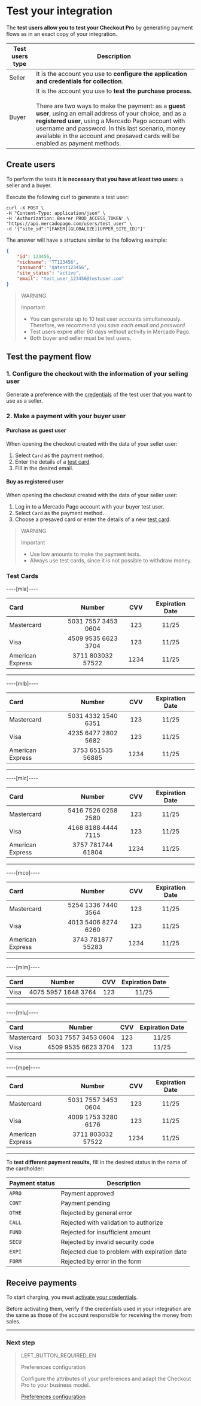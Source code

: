 # Test your integration

The **test users allow you to test your Checkout Pro** by generating payment flows as in an exact copy of your integration.

| Test users type | Description |
| --- | --- |
| Seller | It is the account you use to **configure the application and credentials for collection**. |
| Buyer | It is the account you use to **test the purchase process.**<br/><br/>There are two ways to make the payment: as a **guest user**, using an email address of your choice, and as a **registered user**, using a Mercado Pago account with username and password. In this last scenario, money available in the account and presaved cards will be enabled as payment methods. |

## Create users

To perform the tests **it is necessary that you have at least two users:** a seller and a buyer.

Execute the following curl to generate a test user:

```curl
curl -X POST \
-H "Content-Type: application/json" \
-H 'Authorization: Bearer PROD_ACCESS_TOKEN' \
"https://api.mercadopago.com/users/test_user" \
-d '{"site_id":"[FAKER][GLOBALIZE][UPPER_SITE_ID]"}'
```

The answer will have a structure similar to the following example:

```json
{
    "id": 123456,
    "nickname": "TT123456",
    "password": "qatest123456",
    "site_status": "active",
    "email": "test_user_123456@testuser.com"
}
```

>WARNING
>
>Important
>
> * You can generate up to 10 test user accounts simultaneously. Therefore, we recommend you _save each email and password._
> * Test users expire after 60 days without activity in Mercado Pago.
> * Both buyer and seller must be test users.

## Test the payment flow

### 1. Configure the checkout with the information of your selling user

Generate a preference with the [credentials]([FAKER][CREDENTIALS][URL]) of the test user that you want to use as a seller.

### 2. Make a payment with your buyer user

#### Purchase as guest user

When opening the checkout created with the data of your seller user:

1. Select `Card` as the payment method.
2. Enter the details of a [test card](https://www.mercadopago[FAKER][URL][DOMAIN]/developers/en/guides/online-payments/checkout-pro/test-integration#bookmark_tarjetas_de_prueba).
3. Fill in the desired email.

#### Buy as registered user

When opening the checkout created with the data of your seller user:

1. Log in to a Mercado Pago account with your buyer test user.
2. Select `Card` as the payment method.
3. Choose a presaved card or enter the details of a new [test card](https://www.mercadopago[FAKER][URL][DOMAIN]/developers/en/guides/online-payments/checkout-pro/test-integration#bookmark_tarjetas_de_prueba).

>WARNING
>
>Important
>
> * Use low amounts to make the payment tests.
> * Always use test cards, since it is not possible to withdraw money.


### Test Cards

----[mla]----

| Card | Number | CVV | Expiration Date |
| :--- | :---: | :---: | :---: |
| Mastercard | 5031 7557 3453 0604 | 123 | 11/25 |
| Visa | 4509 9535 6623 3704 | 123 | 11/25 |
| American Express | 3711 803032 57522 | 1234 | 11/25 |

------------
----[mlb]----

| Card | Number | CVV | Expiration Date |
| :--- | :---: | :---: | :---: |
| Mastercard | 5031 4332 1540 6351 | 123 | 11/25 |
| Visa | 4235 6477 2802 5682 | 123 | 11/25 |
| American Express | 3753 651535 56885 | 1234 | 11/25 |

------------
----[mlc]----

| Card | Number | CVV | Expiration Date |
| :--- | :---: | :---: | :---: |
| Mastercard | 5416 7526 0258 2580 | 123 | 11/25 |
| Visa | 4168 8188 4444 7115 | 123 | 11/25 |
| American Express | 3757 781744 61804 | 1234 | 11/25 |

------------
----[mco]----

| Card | Number | CVV | Expiration Date |
| :--- | :---: | :---: | :---: |
| Mastercard | 5254 1336 7440 3564 | 123 | 11/25 |
| Visa | 4013 5406 8274 6260 | 123 | 11/25 |
| American Express | 3743 781877 55283 | 1234 | 11/25 |

------------
----[mlm]----

| Card | Number | CVV | Expiration Date |
| :--- | :---: | :---: | :---: |
| Visa | 4075 5957 1648 3764 | 123 | 11/25 |

------------
----[mlu]----

| Card | Number | CVV | Expiration Date |
| :--- | :---: | :---: | :---: |
| Mastercard | 5031 7557 3453 0604 | 123 | 11/25 |
| Visa | 4509 9535 6623 3704 | 123 | 11/25 |

------------
----[mpe]----

| Card | Number | CVV | Expiration Date |
| :--- | :---: | :---: | :---: |
| Mastercard | 5031 7557 3453 0604 | 123 | 11/25 |
| Visa | 4009 1753 3280 6176 | 123 | 11/25 |
| American Express | 3711 803032 57522 | 1234 | 11/25 |

------------

To **test different payment results,** fill in the desired status in the name of the cardholder:

| Payment status | Description |
| --- | --- |
| `APRO` | Payment approved |
| `CONT` | Payment pending |
| `OTHE` | Rejected by general error |
| `CALL` | Rejected with validation to authorize |
| `FUND` | Rejected for insufficient amount | 
| `SECU` | Rejected by invalid security code | 
| `EXPI` | Rejected due to problem with expiration date | 
| `FORM` | Rejected by error in the form | 

## Receive payments

To start charging, you must [activate your credentials]([FAKER][CREDENTIALS][URL]).

Before activating them, verify if the credentials used in your integration are the same as those of the account responsible for receiving the money from sales.

---

### Next step

> LEFT_BUTTON_REQUIRED_EN
>
> Preferences configuration
>
> Configure the attributes of your preferences and adapt the Checkout Pro to your business model.
>
> [Preferences configuration](https://www.mercadopago[FAKER][URL][DOMAIN]/developers/en/guides/online-payments/checkout-pro/configurations)
